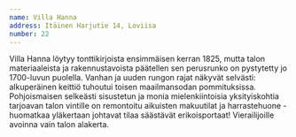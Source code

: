 ```yaml
---
name: Villa Hanna
address: Itäinen Harjutie 14, Loviisa
number: 22
---
```

Villa Hanna löytyy tonttikirjoista ensimmäisen kerran 1825, mutta talon materiaaleista ja rakennustavoista päätellen sen perusrunko on pystytetty jo 1700-luvun puolella. Vanhan ja uuden rungon rajat näkyvät selvästi: alkuperäinen keittiö tuhoutui toisen maailmansodan pommituksissa. Pohjoismaisen selkeästi sisustetun ja monia mielenkiintoisia yksityiskohtia tarjoavan talon vintille on remontoitu aikuisten makuutilat ja harrastehuone - huomatkaa yläkertaan johtavat tilaa säästävät erikoisportaat! Vierailijoille avoinna vain talon alakerta.
